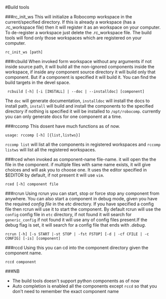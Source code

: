 #Build tools

###rc_init_ws
This will initialize a Robocomp workspace in the current/specified directory. If this is already a workspace (has a .rc_workspace file) then it will register it as an workspace on your computer. To de-register a workspace just delete the .rc_workspace file. The build tools will fond only those workspaces which are registered on your computer.
    
    rc_init_ws [path]

###rcbuild
When invoked form workspace without any arguments if not inside source path, it will build all the non-ignored components inside the workspace,  if inside any component source directory it will build only that component. But if a component is specified it will build it. You can find the build targets in the devel space.
    
     rcbuild [-h] [-i [INSTALL] | --doc | --installdoc] [component]

The `doc` will generate documentation, `installdoc` will install the docs to install path, `install` will build and install the components to the specified directory if nothing is specified it will be installed to `/opt/robocomp`. currently you can only generate docs for one component at a time.


###rccomp
This dosent have much functions as of now.
    
    usage: rccomp [-h] [{list,listws}]
 
 `rccomp list` will list all the components in registered workspaces and `rccomp listws` will list all the  registered workspaces.


###rced
when invoked as component-name file-name. it will open the the file in the component. if multiple files with same name exists, it will give choices and will ask you to choose one. It uses the editor specified in $EDITOR by default, if not present it will use `vim`.

    rced [-h] component file


###rcrun
Using rcrun you can start, stop or force stop any component from anywhere. You can also start a component in debug mode, given you have the required *config file* in the *etc* directory. If you have specified a config file then rcrun will use it to start the component. By default rcrun will use the `config` config file in `etc` directory, if not found it will search for `generic_config` if not found it will use any of config files present.If the debug flag is set, it will search for a config file that ends with *.debug*.

    rcrun [-h] [-s START |-st STOP | -fst FSTOP] [-d | -cf CFILE | -c CONFIG] [-is] [component]


###rccd
Using this you can cd into the component directory given the component name.

    rccd component


###NB
* The build tools doesn't support python components as of now
* Auto completion is enabled all the components except `rccd` so that you don't need to remember the exact component name